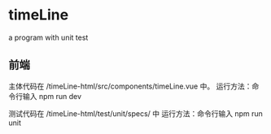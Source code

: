 # timeLine
a program with unit test

## 前端
主体代码在 /timeLine-html/src/components/timeLine.vue 中。
运行方法：命令行输入 npm run dev

测试代码在 /timeLine-html/test/unit/specs/ 中
运行方法：命令行输入 npm run unit



